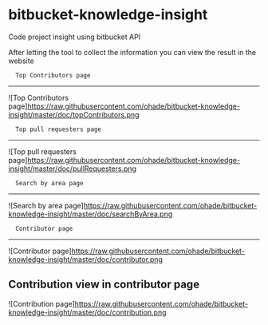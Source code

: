 # bitbucket-knowledge-insight
Code project insight using bitbucket API


After letting the tool to collect the information you can view the result in the website

      Top Contributors page
-------------------------------------

![Top Contributors page]https://raw.githubusercontent.com/ohade/bitbucket-knowledge-insight/master/doc/topContributors.png


      Top pull requesters page
-------------------------------------

![Top pull requesters page]https://raw.githubusercontent.com/ohade/bitbucket-knowledge-insight/master/doc/pullRequesters.png


      Search by area page
-------------------------------------

![Search by area page]https://raw.githubusercontent.com/ohade/bitbucket-knowledge-insight/master/doc/searchByArea.png


      Contributor page
-------------------------------------

![Contributor page]https://raw.githubusercontent.com/ohade/bitbucket-knowledge-insight/master/doc/contributor.png


Contribution view in contributor page
-------------------------------------

![Contribution page]https://raw.githubusercontent.com/ohade/bitbucket-knowledge-insight/master/doc/contribution.png
